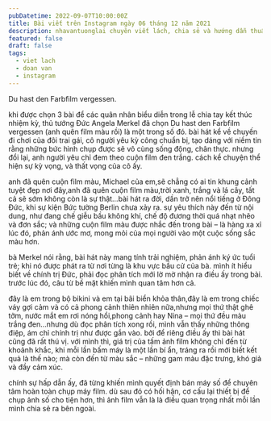 ```yaml
---
pubDatetime: 2022-09-07T10:00:00Z
title: Bài viết trên Instagram ngày 06 tháng 12 năm 2021
description: nhavantuonglai chuyên viết lách, chia sẻ và hướng dẫn thuần thục khi thực hành viết lách qua những bài chia sẻ trên Instagram chính thức.
featured: false
draft: false
tags:
  - viet lach
  - doan van
  - instagram
---
```


Du hast den Farbfilm vergessen.

khi được chọn 3 bài để các quân nhân biểu diễn trong lễ chia tay kết thúc nhiệm kỳ, thủ tướng Đức Angela Merkel đã chọn Du hast den Farbfilm vergessen (anh quên film màu rồi) là một trong số đó. bài hát kể về chuyến đi chơi của đôi trai gái, cô người yêu kỳ công chuẩn bị, tạo dáng với niềm tin rằng những bức hình chụp được sẽ vô cùng sống động, chân thực. nhưng đổi lại, anh người yêu chỉ đem theo cuộn film đen trắng. cách kể chuyện thể hiện sự kỳ vọng, và thất vọng của cô ấy.

anh đã quên cuộn film màu, Michael của em,sẽ chẳng có ai tin khung cảnh tuyệt đẹp nơi đây,anh đã quên cuộn film màu,trời xanh, trắng và lá cây, tất cả sẽ sớm không còn là sự thật…bài hát ra đời, dần trở nên nổi tiếng ở Đông Đức, khi sự kiện Bức tường Berlin chưa xảy ra. sự yêu thích này đến từ nội dung, như đang chế giễu bầu không khí, chế độ đương thời quá nhạt nhẽo và đơn sắc; và những cuộn film màu được nhắc đến trong bài – là hàng xa xỉ lúc đó, phản ánh ước mơ, mong mỏi của mọi người vào một cuộc sống sắc màu hơn.

bà Merkel nói rằng, bài hát này mang tính trải nghiệm, phản ánh ký ức tuổi trẻ; khi nó được phát ra từ nơi từng là khu vực bầu cử của bà. mình ít hiểu biết về chính trị Đức, phải đọc phân tích mới lờ mờ nhận ra điều ấy trong bài. trước lúc đó, câu từ bề mặt khiến mình quan tâm hơn cả.

đây là em trong bộ bikini và em tại bãi biển khỏa thân,đây là em trong chiếc váy gợi cảm và có cả phong cảnh thiên nhiên nữa,nhưng mọi thứ thật ghê tởm, nước mắt em rơi nóng hổi,phong cảnh hay Nina – mọi thứ đều màu trắng đen…nhưng dù đọc phân tích xong rồi, mình vẫn thấy những thông điệp, ám chỉ chính trị như được gắn vào. bởi để riêng điều ấy thì bài hát cũng đã rất thú vị. với mình thì, giá trị của tấm ảnh film không chỉ đến từ khoảnh khắc, khi mỗi lần bấm máy là một lần bí ẩn, tráng ra rồi mới biết kết quả là thế nào; mà còn đến từ màu sắc – những gam màu đặc trưng, khó giả và đầy cảm xúc.

chính sự hấp dẫn ấy, đã từng khiến mình quyết định bán máy số để chuyên tâm hoàn toàn chụp máy film. dù sau đó có hối hận, cơ cấu lại thiết bị để chụp ảnh số cho tiện hơn, thì ảnh film vẫn là là điều quan trọng nhất mỗi lần mình chia sẻ ra bên ngoài.
